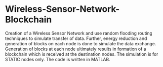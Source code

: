 # Wireless-Sensor-Network-Blockchain
Creation of  a Wireless Sensor Network and use random flooding routing techniques to simulate transfer of data. Further, energy reduction and generation of blocks on each node is done to simulate the data exchange. Generation of blocks at each node ultimately results in formation of a blockchain which is received at the destination nodes.
The simulation is for STATIC nodes only.
The code is written in MATLAB.
